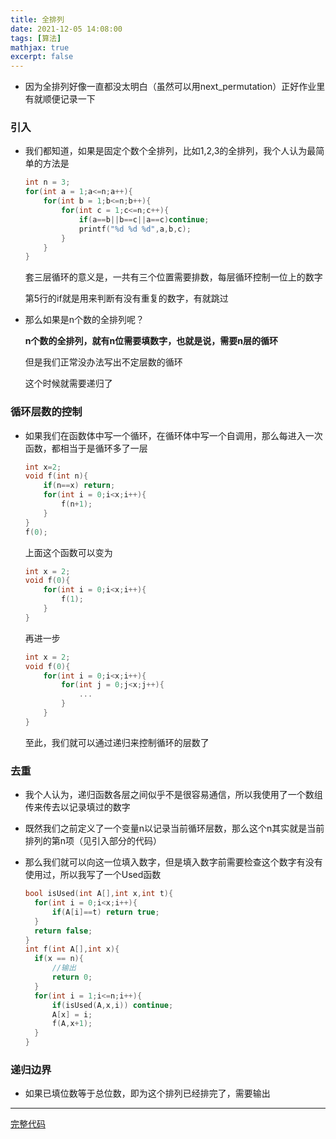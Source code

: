 ```yaml
---
title: 全排列
date: 2021-12-05 14:08:00
tags: [算法]
mathjax: true
excerpt: false
---
```




- 因为全排列好像一直都没太明白（虽然可以用next_permutation）正好作业里有就顺便记录一下

### 引入

- 我们都知道，如果是固定个数个全排列，比如1,2,3的全排列，我个人认为最简单的方法是

  ```cpp
  int n = 3;
  for(int a = 1;a<=n;a++){
      for(int b = 1;b<=n;b++){
          for(int c = 1;c<=n;c++){
              if(a==b||b==c||a==c)continue;
              printf("%d %d %d",a,b,c);
          }
      }
  }
  ```

  套三层循环的意义是，一共有三个位置需要排数，每层循环控制一位上的数字

  第5行的if就是用来判断有没有重复的数字，有就跳过

- 那么如果是n个数的全排列呢？

  **n个数的全排列，就有n位需要填数字，也就是说，需要n层的循环**

  但是我们正常没办法写出不定层数的循环

  这个时候就需要递归了

  

### 循环层数的控制

- 如果我们在函数体中写一个循环，在循环体中写一个自调用，那么每进入一次函数，都相当于是循环多了一层

  ```cpp
  int x=2;
  void f(int n){
      if(n==x) return;
      for(int i = 0;i<x;i++){
          f(n+1);
      }
  }
  f(0);
  ```

  上面这个函数可以变为

  ```cpp
  int x = 2;
  void f(0){
      for(int i = 0;i<x;i++){
          f(1);
      }
  }
  ```

  再进一步

  ```cpp
  int x = 2;
  void f(0){
      for(int i = 0;i<x;i++){
          for(int j = 0;j<x;j++){
              ...
          }
      }
  }
  ```

  至此，我们就可以通过递归来控制循环的层数了


### 去重

- 我个人认为，递归函数各层之间似乎不是很容易通信，所以我使用了一个数组传来传去以记录填过的数字

- 既然我们之前定义了一个变量n以记录当前循环层数，那么这个n其实就是当前排列的第n项（见引入部分的代码）

- 那么我们就可以向这一位填入数字，但是填入数字前需要检查这个数字有没有使用过，所以我写了一个Used函数

  ```cpp
  bool isUsed(int A[],int x,int t){
  	for(int i = 0;i<x;i++){
  		if(A[i]==t) return true;
  	}
  	return false;
  }
  int f(int A[],int x){
  	if(x == n){
  		//输出
  		return 0;
  	}
  	for(int i = 1;i<=n;i++){
  		if(isUsed(A,x,i)) continue;
  		A[x] = i;
  		f(A,x+1);
  	}
  }
  ```

### 递归边界

- 如果已填位数等于总位数，即为这个排列已经排完了，需要输出

---

[完整代码](https://cdn.jsdelivr.net/gh/gongxi-cn-ln-dl/tuchuang/%E5%85%A8%E6%8E%92%E5%88%97.cpp)
